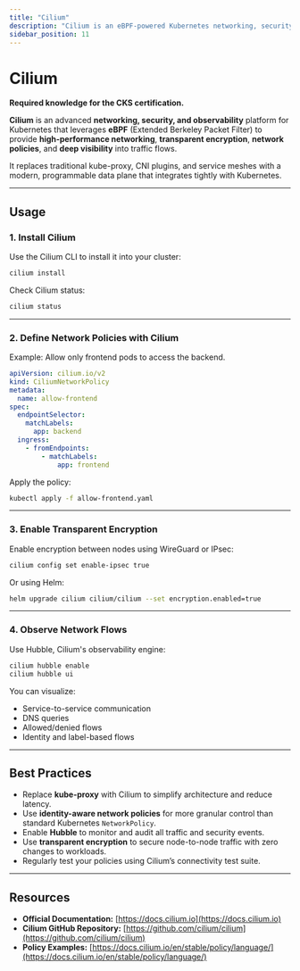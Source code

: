 ```yaml
---
title: "Cilium"
description: "Cilium is an eBPF-powered Kubernetes networking, security, and observability solution that enables high-performance and fine-grained control over cluster communications."
sidebar_position: 11
---
```


# Cilium

**Required knowledge for the CKS certification.**

**Cilium** is an advanced **networking, security, and observability** platform for Kubernetes that leverages **eBPF** (Extended Berkeley Packet Filter) to provide **high-performance networking**, **transparent encryption**, **network policies**, and **deep visibility** into traffic flows.

It replaces traditional kube-proxy, CNI plugins, and service meshes with a modern, programmable data plane that integrates tightly with Kubernetes.

---

## Usage

### 1. Install Cilium

Use the Cilium CLI to install it into your cluster:

```bash
cilium install
```

Check Cilium status:

```bash
cilium status
```

---

### 2. Define Network Policies with Cilium

Example: Allow only frontend pods to access the backend.

```yaml
apiVersion: cilium.io/v2
kind: CiliumNetworkPolicy
metadata:
  name: allow-frontend
spec:
  endpointSelector:
    matchLabels:
      app: backend
  ingress:
    - fromEndpoints:
        - matchLabels:
            app: frontend
```

Apply the policy:

```bash
kubectl apply -f allow-frontend.yaml
```

---

### 3. Enable Transparent Encryption

Enable encryption between nodes using WireGuard or IPsec:

```bash
cilium config set enable-ipsec true
```

Or using Helm:

```bash
helm upgrade cilium cilium/cilium --set encryption.enabled=true
```

---

### 4. Observe Network Flows

Use Hubble, Cilium's observability engine:

```bash
cilium hubble enable
cilium hubble ui
```

You can visualize:

- Service-to-service communication
- DNS queries
- Allowed/denied flows
- Identity and label-based flows

---

## Best Practices

- Replace **kube-proxy** with Cilium to simplify architecture and reduce latency.
- Use **identity-aware network policies** for more granular control than standard Kubernetes `NetworkPolicy`.
- Enable **Hubble** to monitor and audit all traffic and security events.
- Use **transparent encryption** to secure node-to-node traffic with zero changes to workloads.
- Regularly test your policies using Cilium’s connectivity test suite.

---

## Resources

- **Official Documentation:** [https://docs.cilium.io](https://docs.cilium.io)
- **Cilium GitHub Repository:** [https://github.com/cilium/cilium](https://github.com/cilium/cilium)
- **Policy Examples:** [https://docs.cilium.io/en/stable/policy/language/](https://docs.cilium.io/en/stable/policy/language/)
